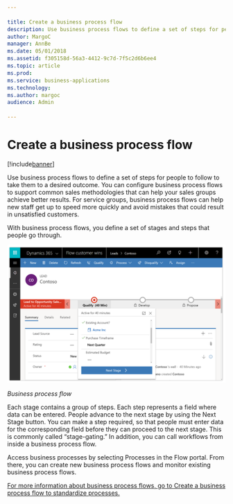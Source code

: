 ```yaml
---

title: Create a business process flow
description: Use business process flows to define a set of steps for people to follow to take them to a desired outcome.
author: MargoC
manager: AnnBe
ms.date: 05/01/2018
ms.assetid: f305158d-56a3-4412-9c7d-7f5c2d6b6ee4
ms.topic: article
ms.prod: 
ms.service: business-applications
ms.technology: 
ms.author: margoc
audience: Admin

---
```

#  Create a business process flow




[!include[banner](../../../includes/banner.md)]

Use business process flows to define a set of steps for people to follow to take
them to a desired outcome. You can configure business process flows to support
common sales methodologies that can help your sales groups achieve better
results. For service groups, business process flows can help new staff get up to
speed more quickly and avoid mistakes that could result in unsatisfied
customers.

With business process flows, you define a set of stages and steps that people go
through.

![A screenshot of an example business process flow](media/create-business-process-flow-1.png "A screenshot of an example business process flow")
<!-- Picture 14 -->


*Business process flow*

Each stage contains a group of steps. Each step represents a field where data
can be entered. People advance to the next stage by using the Next Stage button.
You can make a step required, so that people must enter data for the
corresponding field before they can proceed to the next stage. This is commonly
called “stage-gating.” In addition, you can call workflows from inside a
business process flow.

Access business processes by selecting Processes in the Flow portal. From there,
you can create new business process flows and monitor existing business process
flows.

[For more information about business process flows, go to Create a business
process flow to standardize
processes.](https://docs.microsoft.com/en-us/dynamics365/customer-engagement/customize/create-business-process-flow)
